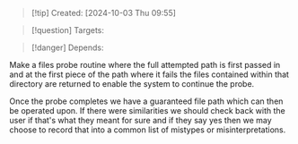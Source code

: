 
>[!tip] Created: [2024-10-03 Thu 09:55]

>[!question] Targets: 

>[!danger] Depends: 

Make a files probe routine where the full attempted path is first passed in and at the first piece of the path where it fails the files contained within that directory are returned to enable the system to continue the probe. 

Once the probe completes we have a guaranteed file path which can then be operated upon. If there were similarities we should check back with the user if that's what they meant for sure and if they say yes then we may choose to record that into a common list of mistypes or misinterpretations.